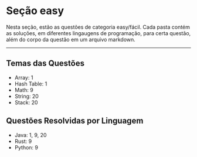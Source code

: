 # Seção easy

Nesta seção, estão as questões de categoria easy/fácil. Cada pasta contém as soluções, em diferentes lingaugens de programação, para certa questão, além do corpo da questão em um arquivo markdown.

---

## Temas das Questões

* Array: 1
* Hash Table: 1
* Math: 9
* String: 20
* Stack: 20

## Questões Resolvidas por Linguagem

* Java: 1, 9, 20
* Rust: 9
* Python: 9

